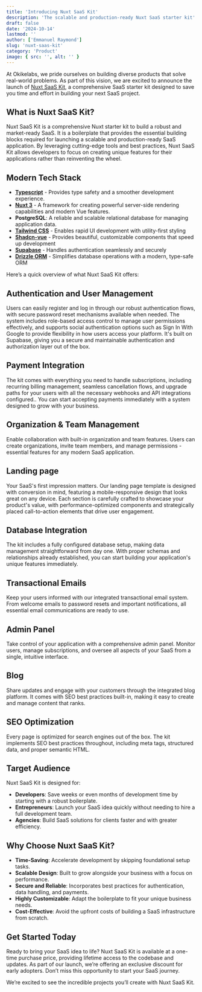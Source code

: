 ```yaml
---
title: 'Introducing Nuxt SaaS Kit'
description: 'The scalable and production-ready Nuxt SaaS starter kit'
draft: false
date: '2024-10-14'
lastmod: ''
author: ['Emmanuel Raymond']
slug: 'nuxt-saas-kit'
category: 'Product'
image: { src: '', alt: '' }
---
```


At Okikelabs, we pride ourselves on building diverse products that solve real-world problems. As part of this vision, we are excited to announce the launch of [Nuxt SaaS Kit](https://nuxtsaaskit.com/), a comprehensive SaaS starter kit designed to save you time and effort in building your next SaaS project.

## What is Nuxt SaaS Kit?

Nuxt SaaS Kit is a comprehensive Nuxt starter kit to build a robust and market-ready SaaS. It is a boilerplate that provides the essential building blocks required for launching a scalable and production-ready SaaS application. By leveraging cutting-edge tools and best practices, Nuxt SaaS Kit allows developers to focus on creating unique features for their applications rather than reinventing the wheel.

## **Modern Tech Stack**

- [**Typescript**](https://www.typescriptlang.org/) - Provides type safety and a smoother development experience.
- [**Nuxt 3**](https://nuxt.com/) - A framework for creating powerful server-side rendering capabilities and modern Vue features.
- **PostgreSQL**: A reliable and scalable relational database for managing application data.
- [**Tailwind CSS**](https://tailwindcss.com/) - Enables rapid UI development with utility-first styling
- [**Shadcn-vue**](https://www.shadcn-vue.com/) - Provides beautiful, customizable components that speed up development
- [**Supabase**](https://supabase.com/) - Handles authentication seamlessly and securely
- [**Drizzle ORM**](https://orm.drizzle.team/) - Simplifies database operations with a modern, type-safe ORM

<!-- ## Core Features and Capabilities -->

Here’s a quick overview of what Nuxt SaaS Kit offers:

## Authentication and User Management

Users can easily register and log in through our robust authentication flows, with secure password reset mechanisms available when needed. The system includes role-based access control to manage user permissions effectively, and supports social authentication options such as Sign In With Google to provide flexibility in how users access your platform. It's built on Supabase, giving you a secure and maintainable authentication and authorization layer out of the box.

## Payment Integration

The kit comes with everything you need to handle subscriptions, including recurring billing management, seamless cancellation flows, and upgrade paths for your users with all the necessary webhooks and API integrations configured.. You can start accepting payments immediately with a system designed to grow with your business.

## Organization & Team Management

Enable collaboration with built-in organization and team features. Users can create organizations, invite team members, and manage permissions - essential features for any modern SaaS application.

## **Landing page**

Your SaaS's first impression matters. Our landing page template is designed with conversion in mind, featuring a mobile-responsive design that looks great on any device. Each section is carefully crafted to showcase your product's value, with performance-optimized components and strategically placed call-to-action elements that drive user engagement.

## Database Integration

The kit includes a fully configured database setup, making data management straightforward from day one. With proper schemas and relationships already established, you can start building your application's unique features immediately.

## Transactional Emails

Keep your users informed with our integrated transactional email system. From welcome emails to password resets and important notifications, all essential email communications are ready to use.

## Admin Panel

Take control of your application with a comprehensive admin panel. Monitor users, manage subscriptions, and oversee all aspects of your SaaS from a single, intuitive interface.

## Blog

Share updates and engage with your customers through the integrated blog platform. It comes with SEO best practices built-in, making it easy to create and manage content that ranks.

## SEO Optimization

Every page is optimized for search engines out of the box. The kit implements SEO best practices throughout, including meta tags, structured data, and proper semantic HTML.

## Target Audience

Nuxt SaaS Kit is designed for:

- **Developers**: Save weeks or even months of development time by starting with a robust boilerplate.
- **Entrepreneurs**: Launch your SaaS idea quickly without needing to hire a full development team.
- **Agencies**: Build SaaS solutions for clients faster and with greater efficiency.

## Why Choose Nuxt SaaS Kit?

- **Time-Saving**: Accelerate development by skipping foundational setup tasks.
- **Scalable Design**: Built to grow alongside your business with a focus on performance.
- **Secure and Reliable**: Incorporates best practices for authentication, data handling, and payments.
- **Highly Customizable**: Adapt the boilerplate to fit your unique business needs.
- **Cost-Effective**: Avoid the upfront costs of building a SaaS infrastructure from scratch.

## Get Started Today

Ready to bring your SaaS idea to life? Nuxt SaaS Kit is available at a one-time purchase price, providing lifetime access to the codebase and updates. As part of our launch, we’re offering an exclusive discount for early adopters. Don’t miss this opportunity to start your SaaS journey.

We’re excited to see the incredible projects you’ll create with Nuxt SaaS Kit.
